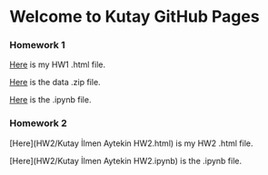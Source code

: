 # Welcome to Kutay GitHub Pages

### Homework 1
[Here](HW1/HW1.html) is my HW1 .html file.

[Here](HW1/Data.ipynb) is the data .zip file.

[Here](HW1/HW1.ipynb) is the .ipynb file.

### Homework 2

[Here](HW2/Kutay İlmen Aytekin HW2.html) is my HW2 .html file.

[Here](HW2/Kutay İlmen Aytekin HW2.ipynb) is the .ipynb file.

